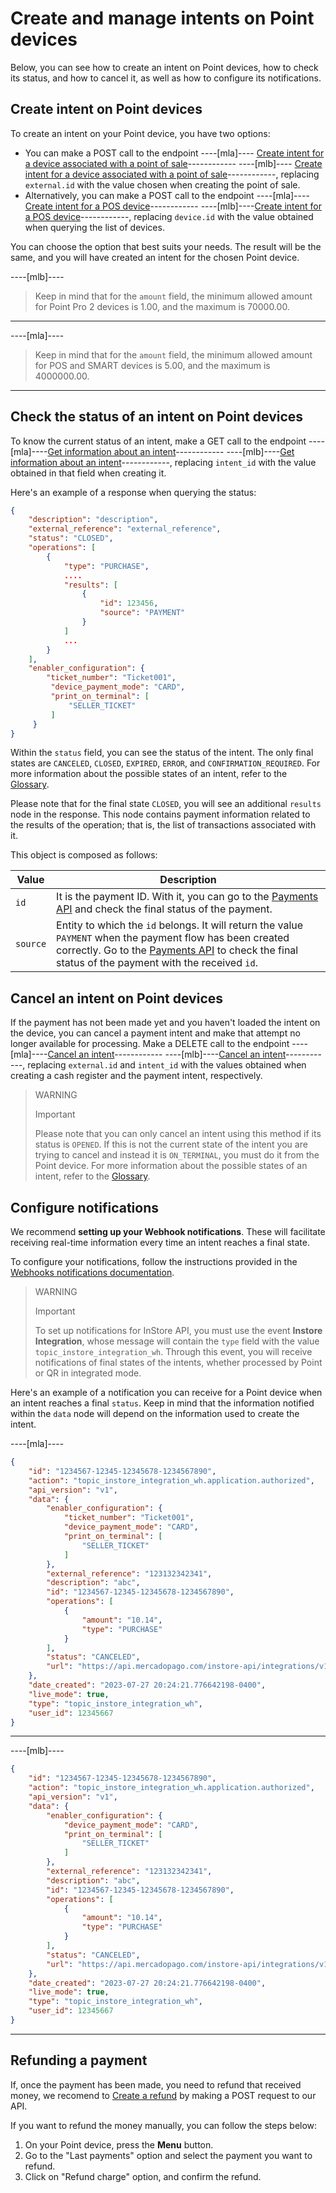 # Create and manage intents on Point devices

Below, you can see how to create an intent on Point devices, how to check its status, and how to cancel it, as well as how to configure its notifications.

## Create intent on Point devices

To create an intent on your Point device, you have two options:
 * You can make a POST call to the endpoint  ----[mla]---- [Create intent for a device associated with a point of sale](/developers/en/reference/instore_api_mla/_instore-api_integrationsintents_point_pos_external_id/post)------------ ----[mlb]---- [Create intent for a device associated with a point of sale](/developers/en/reference/instore_api_mlb/_instore-api_integrationsintents_point_pos_external_id/post)------------, replacing `external.id` with the value chosen when creating the point of sale.
 * Alternatively, you can make a POST call to the endpoint ----[mla]---- [Create intent for a POS device](/developers/en/reference/instore_api_mla/_instore-api_integrationsintents_point_device_id/post)------------ ----[mlb]----[Create intent for a POS device](/developers/en/reference/instore_api_mlb/_instore-api_integrationsintents_point_device_id/post)------------, replacing `device.id` with the value obtained when querying the list of devices.

You can choose the option that best suits your needs. The result will be the same, and you will have created an intent for the chosen Point device.


----[mlb]----
> Keep in mind that for the `amount` field, the minimum allowed amount for Point Pro 2 devices is 1.00, and the maximum is 70000.00.

------------

----[mla]----
> Keep in mind that for the `amount` field, the minimum allowed amount for POS and SMART devices is 5.00, and the maximum is 4000000.00.

------------

## Check the status of an intent on Point devices

To know the current status of an intent, make a GET call to the endpoint ----[mla]----[Get information about an intent](/developers/en/reference/instore_api_mla/_instore-api_integrationsintents_intent_id_point/get)------------ ----[mlb]----[Get information about an intent](/developers/en/reference/instore_api_mlb/_instore-api_integrationsintents_intent_id_point/get)------------, replacing `intent_id` with the value obtained in that field when creating it.

Here's an example of a response when querying the status:

``` json
{
    "description": "description",
    "external_reference": "external_reference",
    "status": "CLOSED",
    "operations": [
        {
            "type": "PURCHASE",
            ....
            "results": [
                {
                    "id": 123456,
                    "source": "PAYMENT"
                }
            ]
            ...
        }
    ],
    "enabler_configuration": {
        "ticket_number": "Ticket001",
         "device_payment_mode": "CARD",
         "print_on_terminal": [
             "SELLER_TICKET"
         ]
     }
}
```

Within the `status` field, you can see the status of the intent. The only final states are `CANCELED`, `CLOSED`, `EXPIRED`, `ERROR`, and `CONFIRMATION_REQUIRED`.
For more information about the possible states of an intent, refer to the [Glossary](/developers/en/docs/instore-api/glossary).

Please note that for the final state `CLOSED`, you will see an additional `results` node in the response. This node contains payment information related to the results of the operation; that is, the list of transactions associated with it.

This object is composed as follows:

| Value | Description |
|---|---|
| `id` | It is the payment ID. With it, you can go to the [Payments API](/developers/en/reference/payments/_payments_id/get) and check the final status of the payment. |
| `source` | Entity to which the `id` belongs. It will return the value `PAYMENT` when the payment flow has been created correctly. Go to the [Payments API](/developers/en/reference/payments/_payments_id/get) to check the final status of the payment with the received `id`. |

## Cancel an intent on Point devices

If the payment has not been made yet and you haven't loaded the intent on the device, you can cancel a payment intent and make that attempt no longer available for processing. 
Make a DELETE call to the endpoint ----[mla]----[Cancel an intent](/developers/en/reference/instore_api_mla/_instore-api_integrationsintents_intent_id_point/delete)------------ ----[mlb]----[Cancel an intent](/developers/en/reference/instore_api_mlb/_instore-api_integrationsintents_intent_id_point/delete)------------, replacing `external.id` and `intent_id` with the values obtained when creating a cash register and the payment intent, respectively.

> WARNING
>
> Important
>
> Please note that you can only cancel an intent using this method if its status is `OPENED`. If this is not the current state of the intent you are trying to cancel and instead it is `ON_TERMINAL`, you must do it from the Point device. For more information about the possible states of an intent, refer to the [Glossary](/developers/en/docs/instore-api/glossary).

## Configure notifications

We recommend **setting up your Webhook notifications**. These will facilitate receiving real-time information every time an intent reaches a final state.

To configure your notifications, follow the instructions provided in the [Webhooks notifications documentation](/developers/en/docs/instore-api/additional-content/your-integrations/notifications/webhooks).

> WARNING
>
> Important
>
> To set up notifications for InStore API, you must use the event **Instore Integration**, whose message will contain the `type` field with the value `topic_instore_integration_wh`. Through this event, you will receive notifications of final states of the intents, whether processed by Point or QR in integrated mode.

Here's an example of a notification you can receive for a Point device when an intent reaches a final `status`. Keep in mind that the information notified within the `data` node will depend on the information used to create the intent.

----[mla]----
``` json
{
    "id": "1234567-12345-12345678-1234567890",
    "action": "topic_instore_integration_wh.application.authorized",
    "api_version": "v1",
    "data": {
        "enabler_configuration": {
            "ticket_number": "Ticket001",
            "device_payment_mode": "CARD",
            "print_on_terminal": [
                "SELLER_TICKET"
            ]
        },
        "external_reference": "123132342341",
        "description": "abc",
        "id": "1234567-12345-12345678-1234567890",
        "operations": [
            {
                "amount": "10.14",
                "type": "PURCHASE"
            }
        ],
        "status": "CANCELED",
        "url": "https://api.mercadopago.com/instore-api/integrations/v1/intents/1234567-12345-12345678-1234567890/point"
    },
    "date_created": "2023-07-27 20:24:21.776642198-0400",
    "live_mode": true,
    "type": "topic_instore_integration_wh",
    "user_id": 12345667
}

```
------------
----[mlb]----
``` json
{
    "id": "1234567-12345-12345678-1234567890",
    "action": "topic_instore_integration_wh.application.authorized",
    "api_version": "v1",
    "data": {
        "enabler_configuration": {
            "device_payment_mode": "CARD",
            "print_on_terminal": [
                "SELLER_TICKET"
            ]
        },
        "external_reference": "123132342341",
        "description": "abc",
        "id": "1234567-12345-12345678-1234567890",
        "operations": [
            {
                "amount": "10.14",
                "type": "PURCHASE"
            }
        ],
        "status": "CANCELED",
        "url": "https://api.mercadopago.com/instore-api/integrations/v1/intents/1234567-12345-12345678-1234567890/point"
    },
    "date_created": "2023-07-27 20:24:21.776642198-0400",
    "live_mode": true,
    "type": "topic_instore_integration_wh",
    "user_id": 12345667
}

```
------------

## Refunding a payment 

If, once the payment has been made, you need to refund that received money, we recomend to [Create a refund](/developers/en/reference/chargebacks/_payments_id_refunds/post) by making a POST request to our API.  

If you want to refund the money manually, you can follow the steps below: 
1. On your Point device, press the **Menu** button. 
2. Go to the "Last payments" option and select the payment you want to refund. 
3. Click on "Refund charge" option, and confirm the refund.
